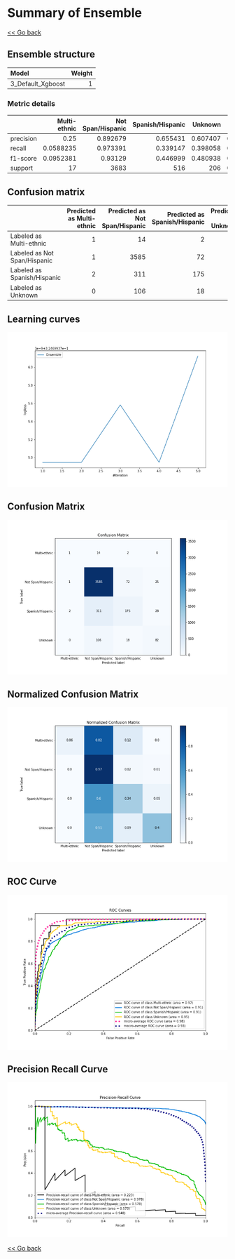 # Summary of Ensemble

[<< Go back](../README.md)


## Ensemble structure
| Model             |   Weight |
|:------------------|---------:|
| 3_Default_Xgboost |        1 |

### Metric details
|           |   Multi-ethnic |   Not Span/Hispanic |   Spanish/Hispanic |    Unknown |   accuracy |   macro avg |   weighted avg |   logloss |
|:----------|---------------:|--------------------:|-------------------:|-----------:|-----------:|------------:|---------------:|----------:|
| precision |      0.25      |            0.892679 |           0.655431 |   0.607407 |   0.869064 |    0.601379 |       0.849235 |  0.324699 |
| recall    |      0.0588235 |            0.973391 |           0.339147 |   0.398058 |   0.869064 |    0.442355 |       0.869064 |  0.324699 |
| f1-score  |      0.0952381 |            0.93129  |           0.446999 |   0.480938 |   0.869064 |    0.488616 |       0.850584 |  0.324699 |
| support   |     17         |         3683        |         516        | 206        |   0.869064 | 4422        |    4422        |  0.324699 |


## Confusion matrix
|                              |   Predicted as Multi-ethnic |   Predicted as Not Span/Hispanic |   Predicted as Spanish/Hispanic |   Predicted as Unknown |
|:-----------------------------|----------------------------:|---------------------------------:|--------------------------------:|-----------------------:|
| Labeled as Multi-ethnic      |                           1 |                               14 |                               2 |                      0 |
| Labeled as Not Span/Hispanic |                           1 |                             3585 |                              72 |                     25 |
| Labeled as Spanish/Hispanic  |                           2 |                              311 |                             175 |                     28 |
| Labeled as Unknown           |                           0 |                              106 |                              18 |                     82 |

## Learning curves
![Learning curves](learning_curves.png)
## Confusion Matrix

![Confusion Matrix](confusion_matrix.png)


## Normalized Confusion Matrix

![Normalized Confusion Matrix](confusion_matrix_normalized.png)


## ROC Curve

![ROC Curve](roc_curve.png)


## Precision Recall Curve

![Precision Recall Curve](precision_recall_curve.png)



[<< Go back](../README.md)
